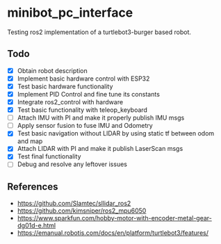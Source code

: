 # minibot_pc_interface

Testing ros2 implementation of a turtlebot3-burger based robot.

## Todo
- [x] Obtain robot description
- [x] Implement basic hardware control with ESP32
- [x] Test basic hardware functionality
- [x] Implement PID Control and fine tune its constants
- [x] Integrate ros2_control with hardware
- [x] Test basic functionality with teleop_keyboard
- [ ] Attach IMU with PI and make it properly publish IMU msgs
- [ ] Apply sensor fusion to fuse IMU and Odometry
- [x] Test basic navigation without LIDAR by using static tf between odom and map
- [x] Attach LIDAR with PI and make it publish LaserScan msgs
- [x] Test final functionality
- [ ] Debug and resolve any leftover issues

## References
- https://github.com/Slamtec/sllidar_ros2
- https://github.com/kimsniper/ros2_mpu6050
- https://www.sparkfun.com/hobby-motor-with-encoder-metal-gear-dg01d-e.html
- https://emanual.robotis.com/docs/en/platform/turtlebot3/features/
